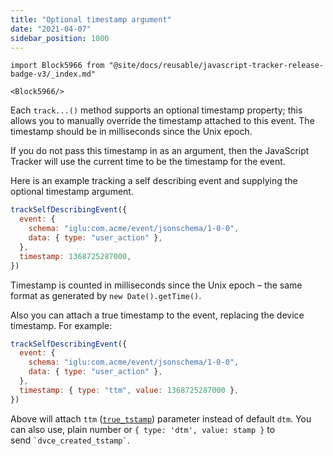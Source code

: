 ```yaml
---
title: "Optional timestamp argument"
date: "2021-04-07"
sidebar_position: 1000
---
```


```mdx-code-block
import Block5966 from "@site/docs/reusable/javascript-tracker-release-badge-v3/_index.md"

<Block5966/>
```

Each `track...()` method supports an optional timestamp property; this allows you to manually override the timestamp attached to this event. The timestamp should be in milliseconds since the Unix epoch.

If you do not pass this timestamp in as an argument, then the JavaScript Tracker will use the current time to be the timestamp for the event.

Here is an example tracking a self describing event and supplying the optional timestamp argument.

```javascript
trackSelfDescribingEvent({
  event: {
    schema: "iglu:com.acme/event/jsonschema/1-0-0",
    data: { type: "user_action" },
  },
  timestamp: 1368725287000,
})
```

Timestamp is counted in milliseconds since the Unix epoch – the same format as generated by `new Date().getTime()`.

Also you can attach a true timestamp to the event, replacing the device timestamp. For example:

```javascript
trackSelfDescribingEvent({
  event: {
    schema: "iglu:com.acme/event/jsonschema/1-0-0",
    data: { type: "user_action" },
  },
  timestamp: { type: "ttm", value: 1368725287000 },
})
```

Above will attach `ttm` ([`true_tstamp`](/docs/understanding-your-pipeline/canonical-event/index.md#212_Date_time_fields)) parameter instead of default `dtm`. You can also use, plain number or `{ type: 'dtm', value: stamp }` to send `` `dvce_created_tstamp` ``.
